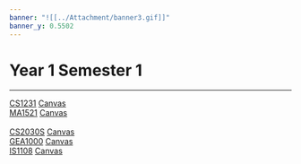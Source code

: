 ```yaml
---
banner: "![[../Attachment/banner3.gif]]"
banner_y: 0.5502
---
```


# Year 1 Semester 1

---

<span class="center-menu">[CS1231](CS1231S/CS1231.md) [Canvas](https://canvas.nus.edu.sg/courses/24632/modules)
<br> [MA1521](MA1521/MA1521.md) [Canvas](https://canvas.nus.edu.sg/courses/24190)  
<br>[CS2030S](CS2030S/CS2030S.md) [Canvas](https://canvas.nus.edu.sg/courses/24642)
<br>[GEA1000](GEA1000/GEA1000.md) [Canvas](https://canvas.nus.edu.sg/courses/23996/modules)
<br>[IS1108](IS1108/IS1108.md) [Canvas](https://canvas.nus.edu.sg/courses/25459/modules)
</span>
